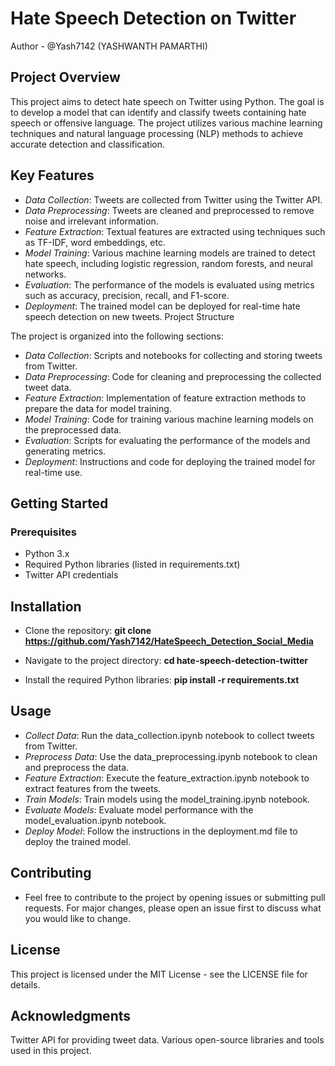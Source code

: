 # Hate Speech Detection on Twitter


Author - @Yash7142  (YASHWANTH PAMARTHI)

## Project Overview

This project aims to detect hate speech on Twitter using Python. The goal is to develop a model that can identify and classify tweets containing hate speech or offensive language. The project utilizes various machine learning techniques and natural language processing (NLP) methods to achieve accurate detection and classification.


## Key Features

- *Data Collection*: Tweets are collected from Twitter using the Twitter API.
- *Data Preprocessing*: Tweets are cleaned and preprocessed to remove noise and irrelevant information.
- *Feature Extraction*: Textual features are extracted using techniques such as TF-IDF, word embeddings, etc.
- *Model Training*: Various machine learning models are trained to detect hate speech, including logistic regression, random forests, and neural networks.
- *Evaluation*: The performance of the models is evaluated using metrics such as accuracy, precision, recall, and F1-score.
- *Deployment*: The trained model can be deployed for real-time hate speech detection on new tweets.
Project Structure


The project is organized into the following sections:

- *Data Collection*: Scripts and notebooks for collecting and storing tweets from Twitter.
- *Data Preprocessing*: Code for cleaning and preprocessing the collected tweet data.
- *Feature Extraction*: Implementation of feature extraction methods to prepare the data for model training.
- *Model Training*: Code for training various machine learning models on the preprocessed data.
- *Evaluation*: Scripts for evaluating the performance of the models and generating metrics.
- *Deployment*: Instructions and code for deploying the trained model for real-time use.


## Getting Started
### Prerequisites

- Python 3.x
- Required Python libraries (listed in requirements.txt)
- Twitter API credentials


## Installation

- Clone the repository:
**git clone https://github.com/Yash7142/HateSpeech_Detection_Social_Media**

- Navigate to the project directory:
**cd hate-speech-detection-twitter**

- Install the required Python libraries:
**pip install -r requirements.txt**


## Usage

- *Collect Data*: Run the data_collection.ipynb notebook to collect tweets from Twitter.
- *Preprocess Data*: Use the data_preprocessing.ipynb notebook to clean and preprocess the data.
- *Feature Extraction*: Execute the feature_extraction.ipynb notebook to extract features from the tweets.
- *Train Models*: Train models using the model_training.ipynb notebook.
- *Evaluate Models*: Evaluate model performance with the model_evaluation.ipynb notebook.
- *Deploy Model*: Follow the instructions in the deployment.md file to deploy the trained model.


## Contributing

- Feel free to contribute to the project by opening issues or submitting pull requests. For major changes, please open an issue first to discuss what you would like to change.


## License
This project is licensed under the MIT License - see the LICENSE file for details.


## Acknowledgments
Twitter API for providing tweet data.
Various open-source libraries and tools used in this project.
